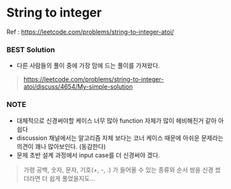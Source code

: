 # String to integer

Ref : https://leetcode.com/problems/string-to-integer-atoi/

### BEST Solution
- 다른 사람들의 풀이 중에 가장 맘에 드는 풀이를 가져왔다.
> https://leetcode.com/problems/string-to-integer-atoi/discuss/4654/My-simple-solution

### NOTE
- 대체적으로 신경써야할 케이스 너무 많아 function 자체가 많이 헤비해진거 같아 아쉽다
- discussion 채널에서는 알고리즘 자체 보다는 코너 케이스 때문에 아쉬운 문제라는 의견이 꽤나 많아보인다. (동감한다)
- 문제 초반 설계 과정에서 input case를 더 신경써야 겠다.
> 가령 공백, 숫자, 문자, 기호(+, -, .) 가 들어올 수 있는 종류와 순서 쌍을 신경 썼더라면 더 쉽게 풀었을지도...
